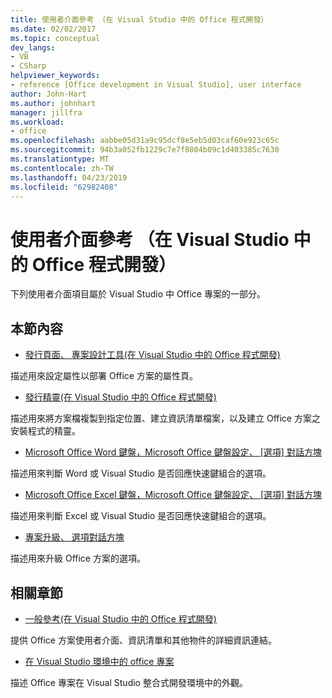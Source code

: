 ```yaml
---
title: 使用者介面參考 （在 Visual Studio 中的 Office 程式開發）
ms.date: 02/02/2017
ms.topic: conceptual
dev_langs:
- VB
- CSharp
helpviewer_keywords:
- reference [Office development in Visual Studio], user interface
author: John-Hart
ms.author: johnhart
manager: jillfra
ms.workload:
- office
ms.openlocfilehash: aabbe05d31a9c95dcf8e5eb5d03caf60e923c65c
ms.sourcegitcommit: 94b3a052fb1229c7e7f8804b09c1d403385c7630
ms.translationtype: MT
ms.contentlocale: zh-TW
ms.lasthandoff: 04/23/2019
ms.locfileid: "62982408"
---
```

# <a name="user-interface-reference-office-development-in-visual-studio"></a>使用者介面參考 （在 Visual Studio 中的 Office 程式開發）
  下列使用者介面項目屬於 Visual Studio 中 Office 專案的一部分。

## <a name="in-this-section"></a>本節內容
- [發行頁面、 專案設計工具&#40;在 Visual Studio 中的 Office 程式開發&#41;](../vsto/publish-page-project-designer-office-development-in-visual-studio.md)

 描述用來設定屬性以部署 Office 方案的屬性頁。

- [發行精靈&#40;在 Visual Studio 中的 Office 程式開發&#41;](../vsto/publish-wizard-office-development-in-visual-studio.md)

 描述用來將方案檔複製到指定位置、建立資訊清單檔案，以及建立 Office 方案之安裝程式的精靈。

- [Microsoft Office Word 鍵盤，Microsoft Office 鍵盤設定、 [選項] 對話方塊](../vsto/microsoft-office-word-keyboard-microsoft-office-keyboard-settings-options-dialog-box.md)

 描述用來判斷 Word 或 Visual Studio 是否回應快速鍵組合的選項。

- [Microsoft Office Excel 鍵盤，Microsoft Office 鍵盤設定、 [選項] 對話方塊](../vsto/microsoft-office-excel-keyboard-microsoft-office-keyboard-settings-options-dialog-box.md)

 描述用來判斷 Excel 或 Visual Studio 是否回應快速鍵組合的選項。

- [專案升級、 選項對話方塊](../vsto/project-upgrade-options-dialog-box.md)

 描述用來升級 Office 方案的選項。

## <a name="related-sections"></a>相關章節
- [一般參考&#40;在 Visual Studio 中的 Office 程式開發&#41;](../vsto/general-reference-office-development-in-visual-studio.md)

 提供 Office 方案使用者介面、資訊清單和其他物件的詳細資訊連結。

- [在 Visual Studio 環境中的 office 專案](../vsto/office-projects-in-the-visual-studio-environment.md)

 描述 Office 專案在 Visual Studio 整合式開發環境中的外觀。
